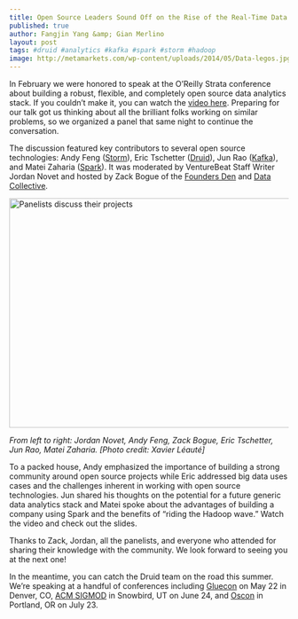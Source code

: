 ```yaml
---
title: Open Source Leaders Sound Off on the Rise of the Real-Time Data Stack
published: true
author: Fangjin Yang &amp; Gian Merlino
layout: post
tags: #druid #analytics #kafka #spark #storm #hadoop
image: http://metamarkets.com/wp-content/uploads/2014/05/Data-legos.jpg
---
```


In February we were honored to speak at the O’Reilly Strata conference about
building a robust, flexible, and completely open source data analytics stack.
If you couldn’t make it, you can watch the [video
here](https://www.youtube.com/watch?v=kJMYVpnW_AQ). Preparing for our talk got
us thinking about all the brilliant folks working on similar problems, so we
organized a panel that same night to continue the conversation.

The discussion featured key contributors to several open source technologies:
Andy Feng ([Storm](http://storm.incubator.apache.org/)), Eric Tschetter
([Druid](http://druid.io/)), Jun Rao ([Kafka](http://kafka.apache.org/)), and
Matei Zaharia ([Spark](http://spark.apache.org/)). It was moderated by
VentureBeat Staff Writer Jordan Novet and hosted by Zack Bogue of the [Founders
Den](http://www.foundersden.com/) and [Data Collective](http://dcvc.com/).

<img src="{{ relative }}/img/oss-panel.png" alt="Panelists discuss their projects" title="OSS Panel" width="612px" height="414px">

_From left to right: Jordan Novet, Andy Feng, Zack Bogue, Eric Tschetter, Jun Rao, Matei Zaharia. [Photo credit: Xavier Léauté]_

To a packed house, Andy emphasized the importance of building a strong
community around open source projects while Eric addressed big data uses cases
and the challenges inherent in working with open source technologies. Jun
shared his thoughts on the potential for a future generic data analytics stack
and Matei spoke about the advantages of building a company using Spark and the
benefits of “riding the Hadoop wave.” Watch the video and check out the slides.

Thanks to Zack, Jordan, all the panelists, and everyone who attended for
sharing their knowledge with the community. We look forward to seeing you at
the next one!

In the meantime, you can catch the Druid team on the road this summer. We’re
speaking at a handful of conferences including
[Gluecon](http://www.gluecon.com/2014/speakers/) on May 22 in Denver, CO, [ACM
SIGMOD](http://www.sigmod2014.org/program_sigmod.shtml#ind2) in Snowbird, UT on
June 24, and
[Oscon](http://www.oscon.com/oscon2014/public/schedule/detail/34076) in
Portland, OR on July 23.
